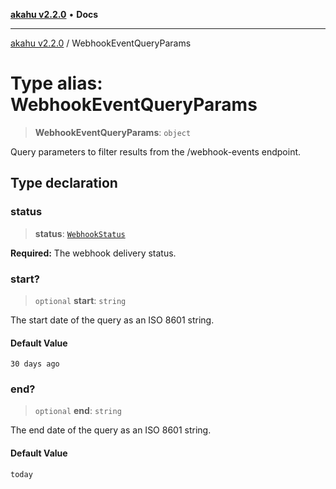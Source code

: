 [**akahu v2.2.0**](../README.md) • **Docs**

***

[akahu v2.2.0](../README.md) / WebhookEventQueryParams

# Type alias: WebhookEventQueryParams

> **WebhookEventQueryParams**: `object`

Query parameters to filter results from the /webhook-events endpoint.

## Type declaration

### status

> **status**: [`WebhookStatus`](WebhookStatus.md)

**Required:** The webhook delivery status.

### start?

> `optional` **start**: `string`

The start date of the query as an ISO 8601 string.

#### Default Value

`30 days ago`

### end?

> `optional` **end**: `string`

The end date of the query as an ISO 8601 string.

#### Default Value

`today`
